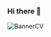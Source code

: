 ### Hi there 👋

![BannerCV](https://github.com/TomyRioss/TomyRioss/assets/170044944/edd68a9b-5d5d-46e1-8418-3b2b4907b912)

<!--
**TomyRioss/TomyRioss** is a ✨ _special_ ✨ repository because its `README.md` (this file) appears on your GitHub profile.

Here are some ideas to get you started:

- 🔭 I’m currently working on ...
- 🌱 I’m currently learning ...
- 👯 I’m looking to collaborate on ...
- 🤔 I’m looking for help with ...
- 💬 Ask me about ...
- 📫 How to reach me: ...
- 😄 Pronouns: ...
- ⚡ Fun fact: ...
-->
